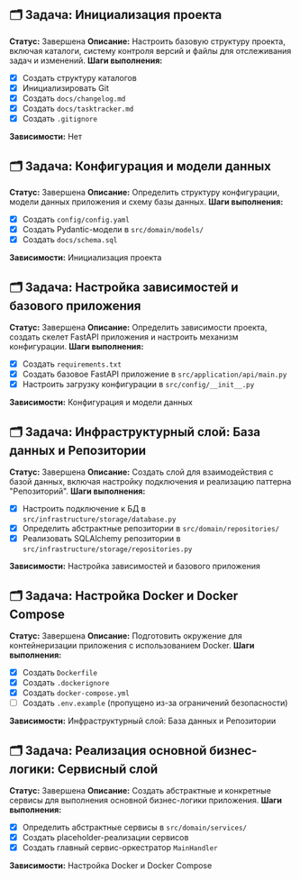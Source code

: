 ## 🗂️ Задача: Инициализация проекта

**Статус:** Завершена
**Описание:** Настроить базовую структуру проекта, включая каталоги, систему контроля версий и файлы для отслеживания задач и изменений.
**Шаги выполнения:**
- [x] Создать структуру каталогов
- [x] Инициализировать Git
- [x] Создать `docs/changelog.md`
- [x] Создать `docs/tasktracker.md`
- [x] Создать `.gitignore`

**Зависимости:** Нет

## 🗂️ Задача: Конфигурация и модели данных

**Статус:** Завершена
**Описание:** Определить структуру конфигурации, модели данных приложения и схему базы данных.
**Шаги выполнения:**
- [x] Создать `config/config.yaml`
- [x] Создать Pydantic-модели в `src/domain/models/`
- [x] Создать `docs/schema.sql`

**Зависимости:** Инициализация проекта

## 🗂️ Задача: Настройка зависимостей и базового приложения

**Статус:** Завершена
**Описание:** Определить зависимости проекта, создать скелет FastAPI приложения и настроить механизм конфигурации.
**Шаги выполнения:**
- [x] Создать `requirements.txt`
- [x] Создать базовое FastAPI приложение в `src/application/api/main.py`
- [x] Настроить загрузку конфигурации в `src/config/__init__.py`

**Зависимости:** Конфигурация и модели данных

## 🗂️ Задача: Инфраструктурный слой: База данных и Репозитории

**Статус:** Завершена
**Описание:** Создать слой для взаимодействия с базой данных, включая настройку подключения и реализацию паттерна "Репозиторий".
**Шаги выполнения:**
- [x] Настроить подключение к БД в `src/infrastructure/storage/database.py`
- [x] Определить абстрактные репозитории в `src/domain/repositories/`
- [x] Реализовать SQLAlchemy репозитории в `src/infrastructure/storage/repositories.py`

**Зависимости:** Настройка зависимостей и базового приложения

## 🗂️ Задача: Настройка Docker и Docker Compose

**Статус:** Завершена
**Описание:** Подготовить окружение для контейнеризации приложения с использованием Docker.
**Шаги выполнения:**
- [x] Создать `Dockerfile`
- [x] Создать `.dockerignore`
- [x] Создать `docker-compose.yml`
- [ ] Создать `.env.example` (пропущено из-за ограничений безопасности)

**Зависимости:** Инфраструктурный слой: База данных и Репозитории

## 🗂️ Задача: Реализация основной бизнес-логики: Сервисный слой

**Статус:** Завершена
**Описание:** Создать абстрактные и конкретные сервисы для выполнения основной бизнес-логики приложения.
**Шаги выполнения:**
- [x] Определить абстрактные сервисы в `src/domain/services/`
- [x] Создать placeholder-реализации сервисов
- [x] Создать главный сервис-оркестратор `MainHandler`

**Зависимости:** Настройка Docker и Docker Compose
